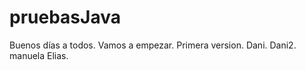 pruebasJava
===========
Buenos días a todos.
Vamos a empezar.
Primera version.
Dani.
Dani2.
manuela
Elias.
